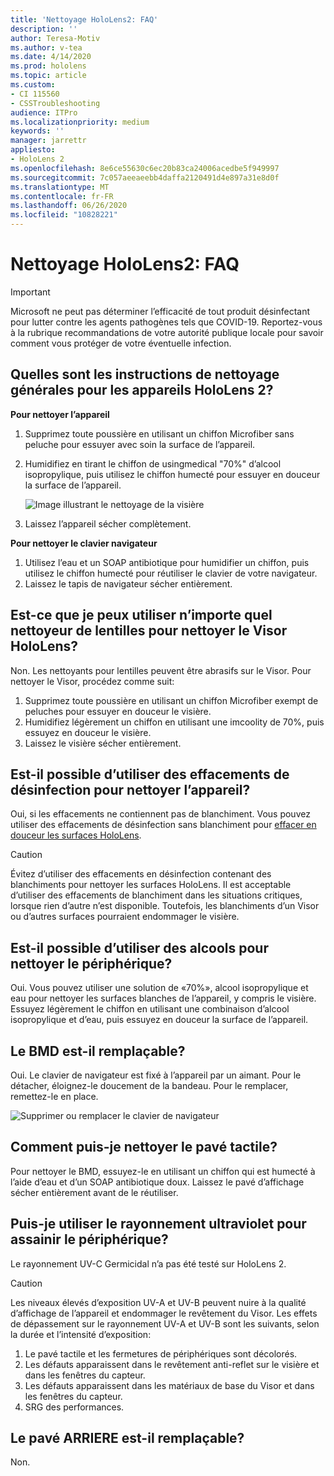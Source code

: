 ```yaml
---
title: 'Nettoyage HoloLens2: FAQ'
description: ''
author: Teresa-Motiv
ms.author: v-tea
ms.date: 4/14/2020
ms.prod: hololens
ms.topic: article
ms.custom:
- CI 115560
- CSSTroubleshooting
audience: ITPro
ms.localizationpriority: medium
keywords: ''
manager: jarrettr
appliesto:
- HoloLens 2
ms.openlocfilehash: 8e6ce55630c6ec20b83ca24006acedbe5f949997
ms.sourcegitcommit: 7c057aeeaeebb4daffa2120491d4e897a31e8d0f
ms.translationtype: MT
ms.contentlocale: fr-FR
ms.lasthandoff: 06/26/2020
ms.locfileid: "10828221"
---
```

# Nettoyage HoloLens2: FAQ

> [!IMPORTANT]  
> Microsoft ne peut pas déterminer l’efficacité de tout produit désinfectant pour lutter contre les agents pathogènes tels que COVID-19. Reportez-vous à la rubrique recommandations de votre autorité publique locale pour savoir comment vous protéger de votre éventuelle infection.  

## Quelles sont les instructions de nettoyage générales pour les appareils HoloLens 2?

**Pour nettoyer l’appareil**

1. Supprimez toute poussière en utilisant un chiffon Microfiber sans peluche pour essuyer avec soin la surface de l’appareil.
1. Humidifiez en tirant le chiffon de usingmedical "70%" d’alcool isopropylique, puis utilisez le chiffon humecté pour essuyer en douceur la surface de l’appareil.

   ![Image illustrant le nettoyage de la visière](images/hololens-cleaning-visor.png)

1. Laissez l’appareil sécher complètement.

**Pour nettoyer le clavier navigateur**

1. Utilisez l’eau et un SOAP antibiotique pour humidifier un chiffon, puis utilisez le chiffon humecté pour réutiliser le clavier de votre navigateur.
1. Laissez le tapis de navigateur sécher entièrement.

## Est-ce que je peux utiliser n’importe quel nettoyeur de lentilles pour nettoyer le Visor HoloLens?

Non. Les nettoyants pour lentilles peuvent être abrasifs sur le Visor. Pour nettoyer le Visor, procédez comme suit:  

1. Supprimez toute poussière en utilisant un chiffon Microfiber exempt de peluches pour essuyer en douceur le visière.
1. Humidifiez légèrement un chiffon en utilisant une imcoolity de 70%, puis essuyez en douceur le visière.
1. Laissez le visière sécher entièrement.

## Est-il possible d’utiliser des effacements de désinfection pour nettoyer l’appareil?

Oui, si les effacements ne contiennent pas de blanchiment. Vous pouvez utiliser des effacements de désinfection sans blanchiment pour [effacer en douceur les surfaces HoloLens](#what-are-the-general-cleaning-instructions-for-hololens-2-devices).  

> [!CAUTION]  
> Évitez d’utiliser des effacements en désinfection contenant des blanchiments pour nettoyer les surfaces HoloLens. Il est acceptable d’utiliser des effacements de blanchiment dans les situations critiques, lorsque rien d’autre n’est disponible. Toutefois, les blanchiments d’un Visor ou d’autres surfaces pourraient endommager le visière.

## Est-il possible d’utiliser des alcools pour nettoyer le périphérique?

Oui. Vous pouvez utiliser une solution de «70%», alcool isopropylique et eau pour nettoyer les surfaces blanches de l’appareil, y compris le visière. Essuyez légèrement le chiffon en utilisant une combinaison d’alcool isopropylique et d’eau, puis essuyez en douceur la surface de l’appareil.

## Le BMD est-il remplaçable?

Oui. Le clavier de navigateur est fixé à l’appareil par un aimant. Pour le détacher, éloignez-le doucement de la bandeau. Pour le remplacer, remettez-le en place.

![Supprimer ou remplacer le clavier de navigateur](images/hololens2-remove-browpad.png)

## Comment puis-je nettoyer le pavé tactile?

Pour nettoyer le BMD, essuyez-le en utilisant un chiffon qui est humecté à l’aide d’eau et d’un SOAP antibiotique doux. Laissez le pavé d’affichage sécher entièrement avant de le réutiliser.

## Puis-je utiliser le rayonnement ultraviolet pour assainir le périphérique?

Le rayonnement UV-C Germicidal n’a pas été testé sur HoloLens 2.

> [!CAUTION]  
> Les niveaux élevés d’exposition UV-A et UV-B peuvent nuire à la qualité d’affichage de l’appareil et endommager le revêtement du Visor. Les effets de dépassement sur le rayonnement UV-A et UV-B sont les suivants, selon la durée et l’intensité d’exposition:
>  
> 1. Le pavé tactile et les fermetures de périphériques sont décolorés.
> 1. Les défauts apparaissent dans le revêtement anti-reflet sur le visière et dans les fenêtres du capteur.
> 1. Les défauts apparaissent dans les matériaux de base du Visor et dans les fenêtres du capteur.
> 1. SRG des performances.

## Le pavé ARRIERE est-il remplaçable?

Non.
